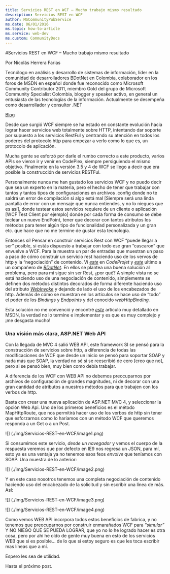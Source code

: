 ```yaml
---
title: Servicios REST en WCF – Mucho trabajo mismo resultado
description: Servicios REST en WCF
author: MSCommunityPubService
ms.date: 06/01/2016
ms.topic: how-to-article
ms.service: web-dev
ms.custom: CommunityDocs
---
```






  
  
  
#Servicios REST en WCF – Mucho trabajo mismo resultado
  
Por Nicolás Herrera Farias

Tecnólogo en análisis y desarrollo de sistemas de información, líder en la comunidad de desarrolladores BDotNet en Colombia, colaborador en los foros de MSDN en español donde fue reconocido como Microsoft Community Contributor 2011, miembro Gold del grupo de Microsoft Community Specialist Colombia, blogger y speaker activo, en general un entusiasta de las tecnologías de la información. Actualmente se desempeña como desarrollador y consultor .NET   

[Blog](http://nicolocodev.wordpress.com/)


Desde que surgió WCF siempre se ha estado en constante evolución hacia
lograr hacer servicios web totalmente sobre HTTP, intentando dar soporte
por supuesto a los servicios RestFul y centrando su atención en todos
los poderes del protocolo http para empezar a verlo como lo que es, un
protocolo de aplicación.

Mucha gente se esforzó por darle el rumbo correcto a este producto,
varios APIs se vieron ir y venir en CodePlex, siempre persiguiendo el
mismo objetivo. Finalmente en la versión 3.5 y 4 de WCF se llego a decir
que era posible la construcción de servicios RESTFul.

Personalmente nunca me han gustado los servicios WCF y no puedo decir
que sea un experto en la materia, pero el hecho de tener que trabajar
con tantos y tantos tipos de configuraciones en archivos .config donde
no te saldrá un error de compilación si algo está mal \[Siempre será una
linda pantalla de error con un mensaje que nunca entiendes, y no lo
niegues que es así\], donde testear estos servicios requiere de un
cliente o aplicación \[WCF Test Client por ejemplo\] donde por cada
forma de consumo se debe teclear un nuevo EndPoint, tener que decorar
con tantos atributos los métodos para tener algún tipo de funcionalidad
personalizada y un gran etc. que hace que no me termine de gustar esta
tecnología.

Entonces sí! Pensar en construir servicios Rest con WCF “puede llegar a
ser” posible, si estás dispuesto a trabajar con todo ese gran “cascaron”
que envuelve a WCF. Para la muestra un par de entradas que muestran un
paso a paso de cómo construir un servicio rest haciendo uso de los
vervos de http y la “negociación” de contenido. Vi
[*este*](http://www.codeproject.com/Articles/105273/Create-RESTful-WCF-Service-API-Step-By-Step-Guide)
en *CodeProjet* y
[*este*](http://jramirezdev.net/wcf-creando-un-servicio-disponible-en-soap-y-rest-al-mismo-tiempo)
ultimo a un compañero de [*BDotNet*](http://bogotadotnet.org/). En ellos
se plantea una buena solución al problema, pero para mí sigue sin ser
Rest, ¿por qué? A simple vista no se está haciendo uso de una
negociación de contenido, simplemente se definen dos métodos distintos
decorados de forma diferente haciendo uso del atributo
[*WebInvoke*](http://msdn.microsoft.com/es-es/library/system.servicemodel.web.webinvokeattribute.aspx)
y dejando de lado el uso de los encabezados de http. Además de cómo se
muestran en los artículos se hace uso de “todo” el poder de los
*Bindings* y *Endpoints* y del conocido *webHttpBinding.*

Esta solución no me convenció y encontré
[*este*](http://msdn.microsoft.com/es-es/library/dd203052.aspx) artículo
muy detallado en MSDN, la verdad no lo termine e implementar y es que es
muy complejo y ¡me desgasta mucho!

### Una visión más clara, ASP.NET Web API

Con la llegada de MVC 4 salió WEB API, este framework SI se pensó para
la construcción de servicios sobre http, a diferencia de todas las
modificaciones de WCF que desde un inicio se pensó para soportar SOAP y
nada más que SOAP, la verdad no sé si se reescribió de cero \[creo que
no\], pero si se pensó bien, muy bien como debía trabajar.

A diferencia de los WCF con WEB API no debemos preocuparnos por archivos
de configuración de grandes magnitudes, ni de decorar con una gran
cantidad de atributos a nuestros métodos para que trabajen con los
verbos de http.

Basta con crear una nueva aplicación de ASP.NET MVC 4, y seleccionar la
opción Web Api. Uno de los primeros beneficios es el método
MapHttpRoute, que nos permitirá hacer uso de los verbos de http sin
tener que esforzarnos como lo haríamos con un método WCF que queremos
responda a un Get o a un Post.

![] (./img/Servicios-REST-en-WCF/image1.png)

Si consumimos este servicio, *desde un navegador* y vemos el cuerpo de
la respuesta veremos que por defecto en IE9 nos regresa un JSON, para
mí, esto ya es una ventaja ya no tenemos esos feos *envolve* que
teníamos con SOAP. Una muestra de lo anterior:

![] (./img/Servicios-REST-en-WCF/image2.png)

Y en este caso nosotros tenemos una completa negociación de contenido
haciendo uso del encabezado de la solicitud y sin escribir una línea de
más. Así:

![] (./img/Servicios-REST-en-WCF/image3.png)

![] (./img/Servicios-REST-en-WCF/image4.png)

Como vemos WEB API incorpora todos estos beneficios de fabrica, y no
tenemos que preocuparnos por construir enmarañados WCF para “*simular”*
Y NO NIEGO QUE SE PUEDA LOGRAR, que yo no lo he logrado hacer es otra
cosa, pero por ahí he oído de gente muy buena en esto de los servicios
WEB que si es posible… de lo que si estoy seguro es que les toca
escribir mas líneas que a mí.

Espero les sea de utilidad.

Hasta el próximo post.


